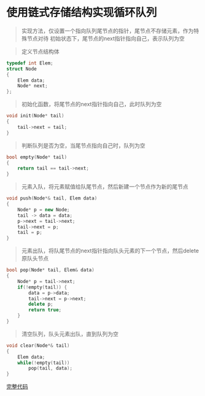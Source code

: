 # 使用链式存储结构实现循环队列

> 实现方法，仅设置一个指向队列尾节点的指针，尾节点不存储元素，作为特殊节点对待
> 初始状态下，尾节点的next指针指向自己，表示队列为空

> 定义节点结构体

```cpp
typedef int Elem;
struct Node
{
    Elem data;
    Node* next;
};
```

> 初始化函数，将尾节点的next指针指向自己，此时队列为空

```cpp
void init(Node* tail)
{
    tail->next = tail;
}
```

> 判断队列是否为空，当尾节点指向自己时，队列为空

```cpp
bool empty(Node* tail)
{
    return tail == tail->next;
}
```

> 元素入队，将元素赋值给队尾节点，然后新建一个节点作为新的尾节点

```cpp
void push(Node*& tail, Elem data)
{
    Node* p = new Node;
    tail -> data = data;
    p->next = tail->next;
    tail->next = p;
    tail = p;
}
```

> 元素出队，将队尾节点的next指针指向队头元素的下一个节点，然后delete原队头节点

```cpp
bool pop(Node* tail, Elem& data)
{
    Node* p = tail->next;
    if(!empty(tail)) {
        data = p->data;
        tail->next = p->next;
        delete p;
        return true;
    }
}
```

> 清空队列，队头元素出队，直到队列为空

```cpp
void clear(Node*& tail)
{
    Elem data;
    while(!empty(tail))
        pop(tail, data);
}
```

[完整代码](%E9%93%BE%E5%BC%8F%E5%BE%AA%E7%8E%AF%E9%98%9F%E5%88%97.cpp)
